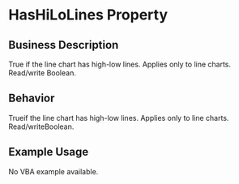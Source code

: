# HasHiLoLines Property

## Business Description
True if the line chart has high-low lines. Applies only to line charts. Read/write Boolean.

## Behavior
Trueif the line chart has high-low lines. Applies only to line charts. Read/writeBoolean.

## Example Usage
No VBA example available.